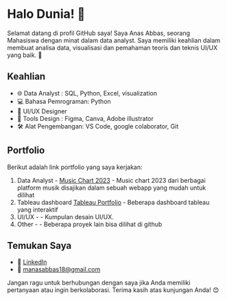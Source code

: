 # Halo Dunia! 👋

Selamat datang di profil GitHub saya! Saya Anas Abbas, seorang Mahasiswa dengan minat dalam data analyst. Saya memiliki keahlian dalam membuat analisa data, visualisasi dan pemahaman teoris dan teknis UI/UX yang baik. 🚀

## Keahlian

- 🌐 Data Analyst : SQL, Python, Excel, visualization
- 💻 Bahasa Pemrograman: Python
- 📱 UI/UX Designer 
- 🚀 Tools Design : Figma, Canva, Adobe illustrator
- 🛠️ Alat Pengembangan: VS Code, google colaborator, Git

## Portfolio

Berikut adalah link portfolio yang saya kerjakan:

1. Data Analyst - <a href='https://github.com/anasvbbas/music_chart'>Music Chart 2023</a> - Music chart 2023 dari berbagai platform musik disajikan dalam sebuah webapp yang mudah untuk dilihat
2. Tableau dashboard <a href='https://github.com/anasvbbas/tableau_project'>Tableau Portfolio</a> - Beberapa dashboard tableau yang interaktif
3. UI/UX - <a href=''></a> - Kumpulan desain UI/UX.
4. Other - <a href='github.com/anasvbbas'></a> - Beberapa proyek lain bisa dilihat di github

## Temukan Saya

- 🔗 <a href=''>LinkedIn</a>
- 📧 manasabbas18@gmail.com

Jangan ragu untuk berhubungan dengan saya jika Anda memiliki pertanyaan atau ingin berkolaborasi. Terima kasih atas kunjungan Anda! 😊
